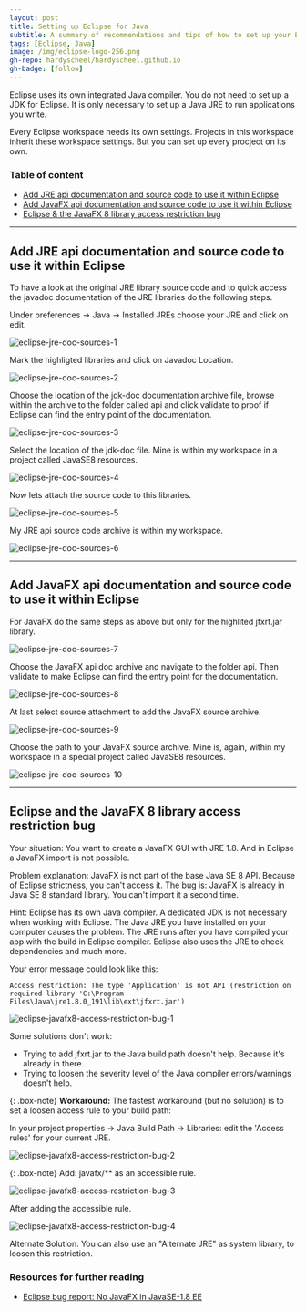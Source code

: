 ```yaml
---
layout: post
title: Setting up Eclipse for Java
subtitle: A summary of recommendations and tips of how to set up your Eclipse IDE the right way.
tags: [Eclipse, Java]
image: /img/eclipse-logo-256.png
gh-repo: hardyscheel/hardyscheel.github.io
gh-badge: [follow]
---
```


<!--
A summary of recommendations and tips of how to set up your Eclipse IDE the right way.
-->

Eclipse uses its own integrated Java compiler. You do not need to set up a JDK for Eclipse. It is only necessary to set up a Java JRE to run applications you write.

Every Eclipse workspace needs its own settings. Projects in this workspace inherit these workspace settings. But you can set up every procject on its own.

### Table of content
- [Add JRE api documentation and source code to use it within Eclipse](#Add-JRE-api-documentation-and-source-code-to-use-it-within-Eclipse)
- [Add JavaFX api documentation and source code to use it within Eclipse](#Add-JavaFX-api-documentation-and-source-code-to-use-it-within-Eclipse)
- [Eclipse & the JavaFX 8 library access restriction bug](#Eclipse-and-the-JavaFX-8-library-access-restriction-bug)

---

## Add JRE api documentation and source code to use it within Eclipse

To have a look at the original JRE library source code and to quick access the javadoc documentation of the JRE libraries do the following steps.

Under preferences -> Java -> Installed JREs choose your JRE and click on edit.

![eclipse-jre-doc-sources-1][eclipse-jre-doc-sources-1]

Mark the highligted libraries and click on Javadoc Location.

![eclipse-jre-doc-sources-2][eclipse-jre-doc-sources-2]

Choose the location of the jdk-doc documentation archive file, browse within the archive to the folder called api and click validate to proof if Eclipse can find the entry point of the documentation.

![eclipse-jre-doc-sources-3][eclipse-jre-doc-sources-3]

Select the location of the jdk-doc file. Mine is within my workspace in a project called JavaSE8 resources.

![eclipse-jre-doc-sources-4][eclipse-jre-doc-sources-4]

Now lets attach the source code to this libraries.

![eclipse-jre-doc-sources-5][eclipse-jre-doc-sources-5]

My JRE api source code archive is within my workspace.

![eclipse-jre-doc-sources-6][eclipse-jre-doc-sources-6]

---

## Add JavaFX api documentation and source code to use it within Eclipse

For JavaFX do the same steps as above but only for the highlited jfxrt.jar library.

![eclipse-jre-doc-sources-7][eclipse-jre-doc-sources-7]

Choose the JavaFX api doc archive and navigate to the folder api. Then validate to make Eclipse can find the entry point for the documentation.

![eclipse-jre-doc-sources-8][eclipse-jre-doc-sources-8]

At last select source attachment to add the JavaFX source archive.

![eclipse-jre-doc-sources-9][eclipse-jre-doc-sources-9]

Choose the path to your JavaFX source archive. Mine is, again, within my workspace in a special project called JavaSE8 resources.

![eclipse-jre-doc-sources-10][eclipse-jre-doc-sources-10]

[eclipse-jre-doc-sources-1]: /img/eclipse-setting-up-eclipse-for-java/eclipse-jre-doc-sources-1.png "Choose your JRE and click on edit."
[eclipse-jre-doc-sources-2]: /img/eclipse-setting-up-eclipse-for-java/eclipse-jre-doc-sources-2.png "Mark the highligted libraries and click on Javadoc Location."
[eclipse-jre-doc-sources-3]: /img/eclipse-setting-up-eclipse-for-java/eclipse-jre-doc-sources-3.png "Choose the location of the jdk-doc file, browse within the archive to the folder called api and click validate to proof if Eclipse can find the entry point of the documentation."
[eclipse-jre-doc-sources-4]: /img/eclipse-setting-up-eclipse-for-java/eclipse-jre-doc-sources-4.png "Select the location of the jdk-doc file. Mine is within my workspace in a project called JavaSE8 resources."
[eclipse-jre-doc-sources-5]: /img/eclipse-setting-up-eclipse-for-java/eclipse-jre-doc-sources-5.png "Now lets attach the source code to this libraries."
[eclipse-jre-doc-sources-6]: /img/eclipse-setting-up-eclipse-for-java/eclipse-jre-doc-sources-6.png "My JRE api source code archive is within my workspace."
[eclipse-jre-doc-sources-7]: /img/eclipse-setting-up-eclipse-for-java/eclipse-jre-doc-sources-7.png "For JavaFX do the same steps as above but only for the highlited jfxrt.jar library."
[eclipse-jre-doc-sources-8]: /img/eclipse-setting-up-eclipse-for-java/eclipse-jre-doc-sources-8.png "Choose the JavaFX api doc archive and navigate to the folder api. Then validate to make sure everything works fine."
[eclipse-jre-doc-sources-9]: /img/eclipse-setting-up-eclipse-for-java/eclipse-jre-doc-sources-9.png "At last select source attachment to add the JavaFX source archive."
[eclipse-jre-doc-sources-10]: /img/eclipse-setting-up-eclipse-for-java/eclipse-jre-doc-sources-10.png "Choose the path to your JavaFX source archive. Mine is, again, within my workspace in a special project called JavaSE8 resources."

---

## Eclipse and the JavaFX 8 library access restriction bug

Your situation: You want to create a JavaFX GUI with JRE 1.8. And in Eclipse a JavaFX import is not possible.

Problem explanation:
JavaFX is not part of the base Java SE 8 API. Because of Eclipse strictness, you can't access it. The bug is: JavaFX is already in Java SE 8 standard library. You can't import it a second time.

Hint: Eclipse has its own Java compiler. A dedicated JDK is not necessary when working with Eclipse. The Java JRE you have installed on your computer causes the problem. The JRE runs after you have compiled your app with the build in Eclipse compiler. Eclipse also uses the JRE to check dependencies and much more.

Your error message could look like this:
~~~
Access restriction: The type 'Application' is not API (restriction on required library 'C:\Program Files\Java\jre1.8.0_191\lib\ext\jfxrt.jar')
~~~

![eclipse-javafx8-access-restriction-bug-1][eclipse-javafx8-access-restriction-bug-1]

Some solutions don't work:
- Trying to add jfxrt.jar to the Java build path doesn't help. Because it's already in there.
- Trying to loosen the severity level of the Java compiler errors/warnings doesn't help.

{: .box-note}
**Workaround:** The fastest workaround (but no solution) is to set a loosen access rule to your build path:

In your project properties -> Java Build Path -> Libraries: edit the 'Access rules' for your current JRE.

![eclipse-javafx8-access-restriction-bug-2][eclipse-javafx8-access-restriction-bug-2]

{: .box-note}
Add: javafx/** as an accessible rule.

![eclipse-javafx8-access-restriction-bug-3][eclipse-javafx8-access-restriction-bug-3]

After adding the accessible rule.

![eclipse-javafx8-access-restriction-bug-4][eclipse-javafx8-access-restriction-bug-4]

Alternate Solution: You can also use an "Alternate JRE" as system library, to loosen this restriction.

### Resources for further reading

- [Eclipse bug report: No JavaFX in JavaSE-1.8 EE](https://bugs.eclipse.org/bugs/show_bug.cgi?id=431067)

[eclipse-javafx8-access-restriction-bug-1]: /img/eclipse-setting-up-eclipse-for-java/eclipse-javafx8-access-restriction-bug-1.png "Eclipse error message: Access restriction: The type 'Application' is not API (restriction on required library 'C:\Program Files\Java\jre1.8.0_191\lib\ext\jfxrt.jar')"
[eclipse-javafx8-access-restriction-bug-2]: /img/eclipse-setting-up-eclipse-for-java/eclipse-javafx8-access-restriction-bug-2.png "In your project properties -> Java Build Path -> Libraries: edit the 'Access rules' for your current JRE."
[eclipse-javafx8-access-restriction-bug-3]: /img/eclipse-setting-up-eclipse-for-java/eclipse-javafx8-access-restriction-bug-3.png "Add javafx/** as an accessible rule."
[eclipse-javafx8-access-restriction-bug-4]: /img/eclipse-setting-up-eclipse-for-java/eclipse-javafx8-access-restriction-bug-4.png "Add javafx/** as an accessible rule.)"
